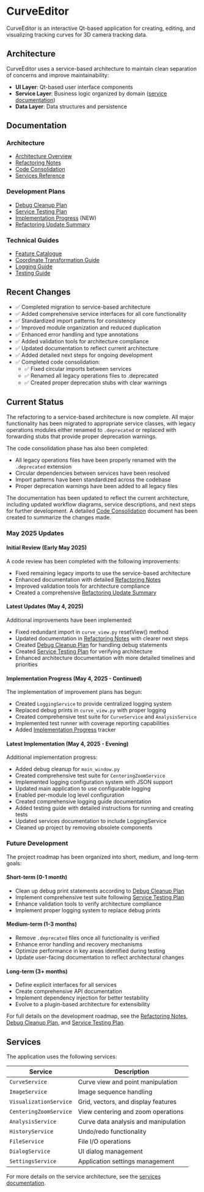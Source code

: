 # CurveEditor

CurveEditor is an interactive Qt-based application for creating, editing, and visualizing tracking curves for 3D camera tracking data.

## Architecture

CurveEditor uses a service-based architecture to maintain clean separation of concerns and improve maintainability:

- **UI Layer**: Qt-based user interface components
- **Service Layer**: Business logic organized by domain ([service documentation](services/README.md))
- **Data Layer**: Data structures and persistence

## Documentation

### Architecture
- [Architecture Overview](docs/architecture.md)
- [Refactoring Notes](docs/refactoring_notes.md)
- [Code Consolidation](docs/code_consolidation.md)
- [Services Reference](services/README.md)

### Development Plans
- [Debug Cleanup Plan](docs/debug_cleanup_plan.md)
- [Service Testing Plan](docs/service_testing_plan.md)
- [Implementation Progress](docs/implementation_progress.md) (NEW)
- [Refactoring Update Summary](refactoring_update_summary.md)

### Technical Guides
- [Feature Catalogue](docs/features.md)
- [Coordinate Transformation Guide](docs/coordinate_transformation_guide.md)
- [Logging Guide](docs/logging_guide.md)
- [Testing Guide](docs/testing_guide.md)

## Recent Changes

- ✅ Completed migration to service-based architecture
- ✅ Added comprehensive service interfaces for all core functionality
- ✅ Standardized import patterns for consistency
- ✅ Improved module organization and reduced duplication
- ✅ Enhanced error handling and type annotations
- ✅ Added validation tools for architecture compliance
- ✅ Updated documentation to reflect current architecture
- ✅ Added detailed next steps for ongoing development
- ✅ Completed code consolidation:
  - ✅ Fixed circular imports between services
  - ✅ Renamed all legacy operations files to .deprecated
  - ✅ Created proper deprecation stubs with clear warnings

## Current Status

The refactoring to a service-based architecture is now complete. All major functionality has been migrated to appropriate service classes, with legacy operations modules either renamed to `.deprecated` or replaced with forwarding stubs that provide proper deprecation warnings.

The code consolidation phase has also been completed:
- All legacy operations files have been properly renamed with the `.deprecated` extension
- Circular dependencies between services have been resolved
- Import patterns have been standardized across the codebase
- Proper deprecation warnings have been added to all legacy files

The documentation has been updated to reflect the current architecture, including updated workflow diagrams, service descriptions, and next steps for further development. A detailed [Code Consolidation](docs/code_consolidation.md) document has been created to summarize the changes made.

### May 2025 Updates

#### Initial Review (Early May 2025)
A code review has been completed with the following improvements:
- Fixed remaining legacy imports to use the service-based architecture
- Enhanced documentation with detailed [Refactoring Notes](docs/refactoring_notes.md)
- Improved validation tools for architecture compliance
- Created a comprehensive [Refactoring Update Summary](refactoring_update_summary.md)

#### Latest Updates (May 4, 2025)
Additional improvements have been implemented:
- Fixed redundant import in `curve_view.py` resetView() method
- Updated documentation in [Refactoring Notes](docs/refactoring_notes.md) with clearer next steps
- Created [Debug Cleanup Plan](docs/debug_cleanup_plan.md) for handling debug statements
- Created [Service Testing Plan](docs/service_testing_plan.md) for verifying architecture
- Enhanced architecture documentation with more detailed timelines and priorities

#### Implementation Progress (May 4, 2025 - Continued)
The implementation of improvement plans has begun:
- Created `LoggingService` to provide centralized logging system
- Replaced debug prints in `curve_view.py` with proper logging
- Created comprehensive test suite for `CurveService` and `AnalysisService`
- Implemented test runner with coverage reporting capabilities
- Added [Implementation Progress](docs/implementation_progress.md) tracker

#### Latest Implementation (May 4, 2025 - Evening)
Additional implementation progress:
- Added debug cleanup for `main_window.py`
- Created comprehensive test suite for `CenteringZoomService`
- Implemented logging configuration system with JSON support
- Updated main application to use configurable logging
- Enabled per-module log level configuration
- Created comprehensive logging guide documentation
- Added testing guide with detailed instructions for running and creating tests
- Updated services documentation to include LoggingService
- Cleaned up project by removing obsolete components

### Future Development

The project roadmap has been organized into short, medium, and long-term goals:

#### Short-term (0-1 month)
- Clean up debug print statements according to [Debug Cleanup Plan](docs/debug_cleanup_plan.md)
- Implement comprehensive test suite following [Service Testing Plan](docs/service_testing_plan.md)
- Enhance validation tools to verify architecture compliance
- Implement proper logging system to replace debug prints

#### Medium-term (1-3 months)
- Remove `.deprecated` files once all functionality is verified
- Enhance error handling and recovery mechanisms
- Optimize performance in key areas identified during testing
- Update user-facing documentation to reflect architectural changes

#### Long-term (3+ months)
- Define explicit interfaces for all services
- Create comprehensive API documentation
- Implement dependency injection for better testability
- Evolve to a plugin-based architecture for extensibility

For full details on the development roadmap, see the [Refactoring Notes](docs/refactoring_notes.md), [Debug Cleanup Plan](docs/debug_cleanup_plan.md), and [Service Testing Plan](docs/service_testing_plan.md).

## Services

The application uses the following services:

| Service | Description |
|---------|-------------|
| `CurveService` | Curve view and point manipulation |
| `ImageService` | Image sequence handling |
| `VisualizationService` | Grid, vectors, and display features |
| `CenteringZoomService` | View centering and zoom operations |
| `AnalysisService` | Curve data analysis and manipulation |
| `HistoryService` | Undo/redo functionality |
| `FileService` | File I/O operations |
| `DialogService` | UI dialog management |
| `SettingsService` | Application settings management |

For more details on the service architecture, see the [services documentation](services/README.md).
